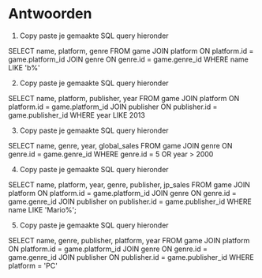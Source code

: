 # Antwoorden

1. Copy paste je gemaakte SQL query hieronder
   
SELECT name, platform, genre FROM game JOIN platform ON platform.id = game.platform_id JOIN genre ON genre.id = game.genre_id WHERE name LIKE 'b%'

2. Copy paste je gemaakte SQL query hieronder

SELECT name, platform, publisher, year FROM game JOIN platform ON platform.id = game.platform_id JOIN publisher ON publisher.id = game.publisher_id WHERE year LIKE 2013

3. Copy paste je gemaakte SQL query hieronder

SELECT name, genre, year, global_sales FROM game JOIN genre ON genre.id = game.genre_id WHERE genre.id = 5 OR year > 2000

4. Copy paste je gemaakte SQL query hieronder

SELECT name, platform, year, genre, publisher, jp_sales FROM game JOIN platform ON platform.id = game.platform_id JOIN genre ON genre.id = game.genre_id JOIN publisher on publisher.id = game.publisher_id WHERE name LIKE 'Mario%';

5. Copy paste je gemaakte SQL query hieronder
   
SELECT name, genre, publisher, platform, year FROM game JOIN platform ON platform.id = game.platform_id JOIN genre ON genre.id = game.genre_id JOIN publisher ON publisher.id = game.publisher_id WHERE platform = 'PC'
